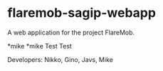 # flaremob-sagip-webapp

A web application for the project FlareMob.

*mike
*mike
Test
Test

Developers:
Nikko, Gino, Javs, Mike
